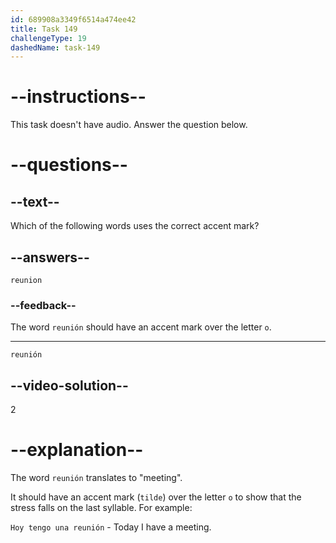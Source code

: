 ```yaml
---
id: 689908a3349f6514a474ee42
title: Task 149
challengeType: 19
dashedName: task-149
---
```


<!-- NO AUDIO -->

# --instructions--

This task doesn't have audio. Answer the question below.

# --questions--

## --text--

Which of the following words uses the correct accent mark?

## --answers--

`reunion`

### --feedback--

The word `reunión` should have an accent mark over the letter `o`.

---

`reunión`

## --video-solution--

2

# --explanation--

The word `reunión` translates to "meeting". 

It should have an accent mark (`tilde`) over the letter `o` to show that the stress falls on the last syllable. For example:

`Hoy tengo una reunión` - Today I have a meeting.
